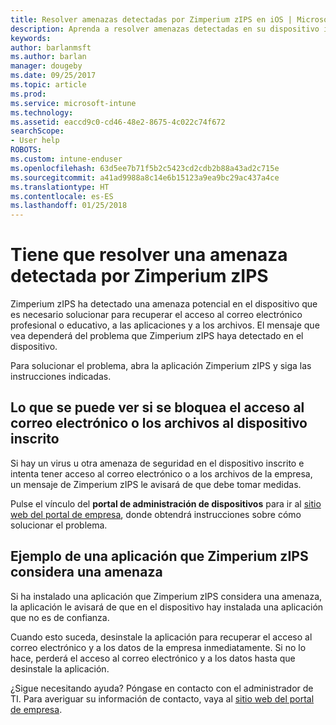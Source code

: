 ```yaml
---
title: Resolver amenazas detectadas por Zimperium zIPS en iOS | Microsoft Docs
description: Aprenda a resolver amenazas detectadas en su dispositivo iOS.
keywords: 
author: barlanmsft
ms.author: barlan
manager: dougeby
ms.date: 09/25/2017
ms.topic: article
ms.prod: 
ms.service: microsoft-intune
ms.technology: 
ms.assetid: eaccd9c0-cd46-48e2-8675-4c022c74f672
searchScope:
- User help
ROBOTS: 
ms.custom: intune-enduser
ms.openlocfilehash: 63d5ee7b71f5b2c5423cd2cdb2b88a43ad2c715e
ms.sourcegitcommit: a41ad9988a8c14e6b15123a9ea9bc29ac437a4ce
ms.translationtype: HT
ms.contentlocale: es-ES
ms.lasthandoff: 01/25/2018
---
```

# <a name="you-need-to-resolve-a-threat-found-by-zimperium-zips"></a>Tiene que resolver una amenaza detectada por Zimperium zIPS

Zimperium zIPS ha detectado una amenaza potencial en el dispositivo que es necesario solucionar para recuperar el acceso al correo electrónico profesional o educativo, a las aplicaciones y a los archivos. El mensaje que vea dependerá del problema que Zimperium zIPS haya detectado en el dispositivo.

Para solucionar el problema, abra la aplicación Zimperium zIPS y siga las instrucciones indicadas.

## <a name="what-you-might-see-if-your-enrolled-device-is-blocked-from-accessing-email-or-files"></a>Lo que se puede ver si se bloquea el acceso al correo electrónico o los archivos al dispositivo inscrito

Si hay un virus u otra amenaza de seguridad en el dispositivo inscrito e intenta tener acceso al correo electrónico o a los archivos de la empresa, un mensaje de Zimperium zIPS le avisará de que debe tomar medidas.

Pulse el vínculo del **portal de administración de dispositivos** para ir al [sitio web del portal de empresa](https://portal.manage.microsoft.com#HelpDeskDialog), donde obtendrá instrucciones sobre cómo solucionar el problema.

## <a name="example-of-an-app-that-zimperium-zips-sees-as-a-threat"></a>Ejemplo de una aplicación que Zimperium zIPS considera una amenaza

Si ha instalado una aplicación que Zimperium zIPS considera una amenaza, la aplicación le avisará de que en el dispositivo hay instalada una aplicación que no es de confianza.

Cuando esto suceda, desinstale la aplicación para recuperar el acceso al correo electrónico y a los datos de la empresa inmediatamente. Si no lo hace, perderá el acceso al correo electrónico y a los datos hasta que desinstale la aplicación.

¿Sigue necesitando ayuda? Póngase en contacto con el administrador de TI. Para averiguar su información de contacto, vaya al [sitio web del portal de empresa](https://portal.manage.microsoft.com#HelpDeskDialog).
